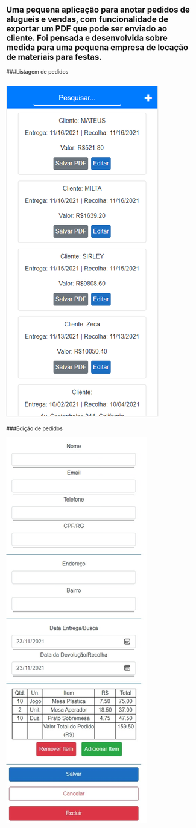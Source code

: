 Uma pequena aplicação para anotar pedidos de alugueis e vendas, com funcionalidade de exportar um PDF que pode ser enviado ao cliente. Foi pensada e desenvolvida sobre medida para uma pequena empresa de locação de materiais para festas.
---
###Listagem de pedidos

![Listagem de Pedidos](/pagina_lista_pedidos.png)
---
###Edição de pedidos

![Edição de Pedidos](/pagina_editar_pedido.jpeg)
